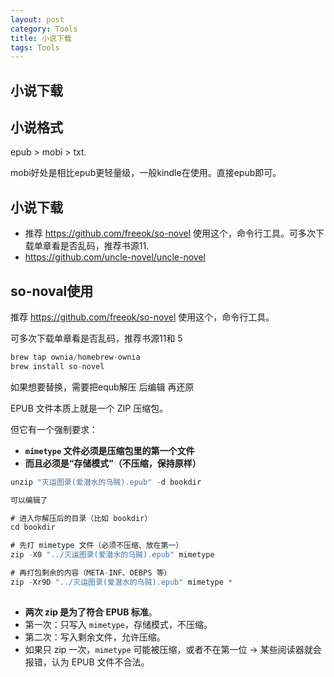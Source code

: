 ```yaml
---
layout: post
category: Tools
title: 小说下载
tags: Tools
---
```


## 小说下载

## 小说格式



epub > mobi > txt.

mobi好处是相比epub更轻量级，一般kindle在使用。直接epub即可。





## 小说下载

- 推荐  https://github.com/freeok/so-novel 使用这个，命令行工具。可多次下载单章看是否乱码，推荐书源11.
- https://github.com/uncle-novel/uncle-novel



## so-noval使用

推荐  https://github.com/freeok/so-novel 使用这个，命令行工具。

可多次下载单章看是否乱码，推荐书源11和 5



```scala
brew tap ownia/homebrew-ownia
brew install so-novel

```

如果想要替换，需要把equb解压 后编辑 再还原



EPUB 文件本质上就是一个 ZIP 压缩包。

但它有一个强制要求：

- **`mimetype` 文件必须是压缩包里的第一个文件**
- **而且必须是“存储模式”（不压缩，保持原样）**





```scala
unzip "灭运图录(爱潜水的乌贼).epub" -d bookdir

可以编辑了

# 进入你解压后的目录（比如 bookdir）
cd bookdir

# 先打 mimetype 文件（必须不压缩、放在第一）
zip -X0 "../灭运图录(爱潜水的乌贼).epub" mimetype

# 再打包剩余的内容（META-INF、OEBPS 等）
zip -Xr9D "../灭运图录(爱潜水的乌贼).epub" mimetype *
```

## 

- **两次 zip 是为了符合 EPUB 标准**。
- 第一次：只写入 `mimetype`，存储模式，不压缩。
- 第二次：写入剩余文件，允许压缩。
- 如果只 zip 一次，`mimetype` 可能被压缩，或者不在第一位 → 某些阅读器就会报错，认为 EPUB 文件不合法。